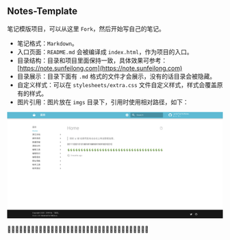 ## Notes-Template

笔记模版项目，可以从这里 `Fork`，然后开始写自己的笔记。

* 笔记格式：`Markdown`。
* 入口页面：`README.md` 会被编译成 `index.html`，作为项目的入口。
* 目录结构：目录和项目里面保持一致，具体效果可参考： [https://note.sunfeilong.com](https://note.sunfeilong.com)
* 目录展示：目录下面有 `.md` 格式的文件才会展示，没有的话目录会被隐藏。
* 自定义样式：可以在 `stylesheets/extra.css` 文件自定义样式，样式会覆盖原有的样式。 
* 图片引用：图片放在 `imgs` 目录下，引用时使用相对路径，如下：

![效果](./imgs/note.png)

🌵🌵🌵🌵🌵🌵🌵🌵🌵🌵🌵🌵🌵🌵🌵🌵🌵🌵🌵🌵🌵🌵🌵🌵🌵🌵🌵🌵🌵🌵🌵🌵🌵🌵🌵🌵